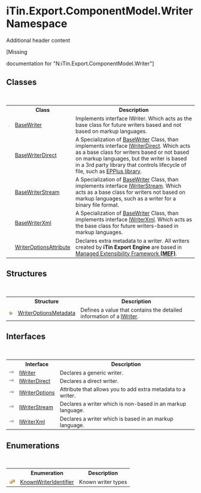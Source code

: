 # iTin.Export.ComponentModel.Writer Namespace
Additional header content 

\[Missing <summary> documentation for "N:iTin.Export.ComponentModel.Writer"\]


## Classes
&nbsp;<table><tr><th></th><th>Class</th><th>Description</th></tr><tr><td>![Public class](media/pubclass.gif "Public class")</td><td><a href="T_iTin_Export_ComponentModel_Writer_BaseWriter">BaseWriter</a></td><td>
Implements interface IWriter. Which acts as the base class for future writers based and not based on markup languages​​.</td></tr><tr><td>![Public class](media/pubclass.gif "Public class")</td><td><a href="T_iTin_Export_ComponentModel_Writer_BaseWriterDirect">BaseWriterDirect</a></td><td>
A Specialization of <a href="T_iTin_Export_ComponentModel_Writer_BaseWriter">BaseWriter</a> Class, than implements interface <a href="T_iTin_Export_ComponentModel_Writer_IWriterDirect">IWriterDirect</a>. Which acts as a base class for writers based or not based on markup languages​​, but the writer is based in a 3rd party library that controls lifecycle of file, such as <a href="http://epplus.codeplex.com/">EPPlus library</a>.</td></tr><tr><td>![Public class](media/pubclass.gif "Public class")</td><td><a href="T_iTin_Export_ComponentModel_Writer_BaseWriterStream">BaseWriterStream</a></td><td>
A Specialization of <a href="T_iTin_Export_ComponentModel_Writer_BaseWriter">BaseWriter</a> Class, than implements interface <a href="T_iTin_Export_ComponentModel_Writer_IWriterStream">IWriterStream</a>. Which acts as a base class for writers not based on markup languages​​, such as a writer for a binary file format.</td></tr><tr><td>![Public class](media/pubclass.gif "Public class")</td><td><a href="T_iTin_Export_ComponentModel_Writer_BaseWriterXml">BaseWriterXml</a></td><td>
A Specialization of <a href="T_iTin_Export_ComponentModel_Writer_BaseWriter">BaseWriter</a> Class, than implements interface <a href="T_iTin_Export_ComponentModel_Writer_IWriterXml">IWriterXml</a>. Which acts as the base class for future writers-based in markup languages​​.</td></tr><tr><td>![Public class](media/pubclass.gif "Public class")</td><td><a href="T_iTin_Export_ComponentModel_Writer_WriterOptionsAttribute">WriterOptionsAttribute</a></td><td>
Declares extra metadata to a writer. All writers created by <strong>iTin Export Engine</strong> are based in <a href="http://msdn.microsoft.com/es-es/library/dd460648.aspx">Managed Extensibility Framework <strong>(MEF)</strong></a>.</td></tr></table>

## Structures
&nbsp;<table><tr><th></th><th>Structure</th><th>Description</th></tr><tr><td>![Public structure](media/pubstructure.gif "Public structure")</td><td><a href="T_iTin_Export_ComponentModel_Writer_WriterOptionsMetadata">WriterOptionsMetadata</a></td><td>
Defines a value that contains the detailed information of a <a href="T_iTin_Export_ComponentModel_Writer_IWriter">IWriter</a>.</td></tr></table>

## Interfaces
&nbsp;<table><tr><th></th><th>Interface</th><th>Description</th></tr><tr><td>![Public interface](media/pubinterface.gif "Public interface")</td><td><a href="T_iTin_Export_ComponentModel_Writer_IWriter">IWriter</a></td><td>
Declares a generic writer.</td></tr><tr><td>![Public interface](media/pubinterface.gif "Public interface")</td><td><a href="T_iTin_Export_ComponentModel_Writer_IWriterDirect">IWriterDirect</a></td><td>
Declares a direct writer.</td></tr><tr><td>![Public interface](media/pubinterface.gif "Public interface")</td><td><a href="T_iTin_Export_ComponentModel_Writer_IWriterOptions">IWriterOptions</a></td><td>
Attribute that allows you to add extra metadata to a writer.</td></tr><tr><td>![Public interface](media/pubinterface.gif "Public interface")</td><td><a href="T_iTin_Export_ComponentModel_Writer_IWriterStream">IWriterStream</a></td><td>
Declares a writer which is non-based in an markup language.</td></tr><tr><td>![Public interface](media/pubinterface.gif "Public interface")</td><td><a href="T_iTin_Export_ComponentModel_Writer_IWriterXml">IWriterXml</a></td><td>
Declares a writer which is based in an markup language.</td></tr></table>

## Enumerations
&nbsp;<table><tr><th></th><th>Enumeration</th><th>Description</th></tr><tr><td>![Public enumeration](media/pubenumeration.gif "Public enumeration")</td><td><a href="T_iTin_Export_ComponentModel_Writer_KnownWriterIdentifier">KnownWriterIdentifier</a></td><td>
Known writer types</td></tr></table>&nbsp;
